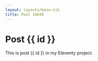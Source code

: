 ```yaml
---
layout: layouts/base.njk
title: Post 14639
---
```


# Post {{ id }}

This is post {{ id }} in my Eleventy project.

